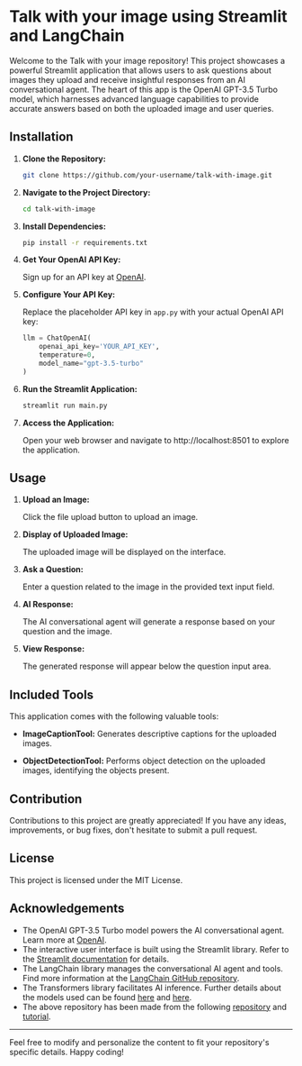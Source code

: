 # Talk with your image using Streamlit and LangChain

Welcome to the Talk with your image repository! This project showcases a powerful Streamlit application that allows users to ask questions about images they upload and receive insightful responses from an AI conversational agent. The heart of this app is the OpenAI GPT-3.5 Turbo model, which harnesses advanced language capabilities to provide accurate answers based on both the uploaded image and user queries.

## Installation

1. **Clone the Repository:**

    ```bash
    git clone https://github.com/your-username/talk-with-image.git
    ```
   
2. **Navigate to the Project Directory:**

    ```bash
    cd talk-with-image
    ```

3. **Install Dependencies:**

    ```bash
    pip install -r requirements.txt
    ```

4. **Get Your OpenAI API Key:**

    Sign up for an API key at [OpenAI](https://platform.openai.com).

5. **Configure Your API Key:**

    Replace the placeholder API key in `app.py` with your actual OpenAI API key:

    ```python
    llm = ChatOpenAI(
        openai_api_key='YOUR_API_KEY',
        temperature=0,
        model_name="gpt-3.5-turbo"
    )
    ```

6. **Run the Streamlit Application:**

    ```bash
    streamlit run main.py
    ```

7. **Access the Application:**

    Open your web browser and navigate to http://localhost:8501 to explore the application.

## Usage

1. **Upload an Image:**

    Click the file upload button to upload an image.

2. **Display of Uploaded Image:**

    The uploaded image will be displayed on the interface.

3. **Ask a Question:**

    Enter a question related to the image in the provided text input field.

4. **AI Response:**

    The AI conversational agent will generate a response based on your question and the image.

5. **View Response:**

    The generated response will appear below the question input area.

## Included Tools

This application comes with the following valuable tools:

- **ImageCaptionTool:**
    Generates descriptive captions for the uploaded images.

- **ObjectDetectionTool:**
    Performs object detection on the uploaded images, identifying the objects present.

## Contribution

Contributions to this project are greatly appreciated! If you have any ideas, improvements, or bug fixes, don't hesitate to submit a pull request.

## License

This project is licensed under the MIT License.

## Acknowledgements

- The OpenAI GPT-3.5 Turbo model powers the AI conversational agent. Learn more at [OpenAI](https://openai.com/).
- The interactive user interface is built using the Streamlit library. Refer to the [Streamlit documentation](https://docs.streamlit.io/) for details.
- The LangChain library manages the conversational AI agent and tools. Find more information at the [LangChain GitHub repository](https://github.com/hwchase17/langchain).
- The Transformers library facilitates AI inference. Further details about the models used can be found [here](https://huggingface.co/Salesforce/blip-image-captioning-large) and [here](https://huggingface.co/facebook/detr-resnet-50).
- The above repository has been made from the following [repository](https://github.com/computervisioneng/ask-question-image-web-app-streamlit-langchain) and [tutorial](https://www.youtube.com/watch?v=71EOM5__vkI).
---

Feel free to modify and personalize the content to fit your repository's specific details. Happy coding!
